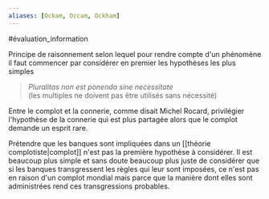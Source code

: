 ```yaml
---
aliases: [Ockam, Occam, Ockham]
---
```


#évaluation_information

Principe de raisonnement selon lequel pour rendre compte  d'un phénomène il faut commencer par considérer en premier les hypothèses les plus simples

>_Pluralitas non est ponenda sine necessitate_  
(les multiples ne doivent pas être utilisés sans nécessité)

Entre le complot et la connerie, comme disait Michel Rocard, privilégier l'hypothèse de la connerie qui est plus partagée alors que le complot demande un esprit rare. 

Prétendre que les banques sont impliquées dans un [[théorie complotiste|complot]] n'est pas la première hypothèse à considérer. Il est beaucoup plus simple et sans doute beaucoup plus juste de considérer que si les banques transgressent les règles qui leur sont imposées, ce n'est pas en raison d'un complot mondial mais parce que la manière dont elles sont administrées rend ces transgressions probables.

